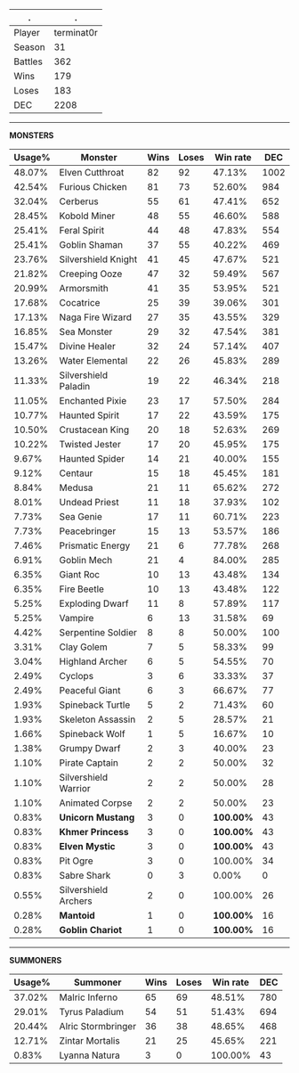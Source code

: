 .|.
|-|-
Player|terminat0r
Season|31
Battles|362
Wins|179
Loses|183
DEC|2208

---
**MONSTERS**

Usage%|Monster|Wins|Loses|Win rate|DEC|
-|-|-|-|-|-|
48.07%|Elven Cutthroat|82|92|47.13%|1002|
42.54%|Furious Chicken|81|73|52.60%|984|
32.04%|Cerberus|55|61|47.41%|652|
28.45%|Kobold Miner|48|55|46.60%|588|
25.41%|Feral Spirit|44|48|47.83%|554|
25.41%|Goblin Shaman|37|55|40.22%|469|
23.76%|Silvershield Knight|41|45|47.67%|521|
21.82%|Creeping Ooze|47|32|59.49%|567|
20.99%|Armorsmith|41|35|53.95%|521|
17.68%|Cocatrice|25|39|39.06%|301|
17.13%|Naga Fire Wizard|27|35|43.55%|329|
16.85%|Sea Monster|29|32|47.54%|381|
15.47%|Divine Healer|32|24|57.14%|407|
13.26%|Water Elemental|22|26|45.83%|289|
11.33%|Silvershield Paladin|19|22|46.34%|218|
11.05%|Enchanted Pixie|23|17|57.50%|284|
10.77%|Haunted Spirit|17|22|43.59%|175|
10.50%|Crustacean King|20|18|52.63%|269|
10.22%|Twisted Jester|17|20|45.95%|175|
9.67%|Haunted Spider|14|21|40.00%|155|
9.12%|Centaur|15|18|45.45%|181|
8.84%|Medusa|21|11|65.62%|272|
8.01%|Undead Priest|11|18|37.93%|102|
7.73%|Sea Genie|17|11|60.71%|223|
7.73%|Peacebringer|15|13|53.57%|186|
7.46%|Prismatic Energy|21|6|77.78%|268|
6.91%|Goblin Mech|21|4|84.00%|285|
6.35%|Giant Roc|10|13|43.48%|134|
6.35%|Fire Beetle|10|13|43.48%|122|
5.25%|Exploding Dwarf|11|8|57.89%|117|
5.25%|Vampire|6|13|31.58%|69|
4.42%|Serpentine Soldier|8|8|50.00%|100|
3.31%|Clay Golem|7|5|58.33%|99|
3.04%|Highland Archer|6|5|54.55%|70|
2.49%|Cyclops|3|6|33.33%|37|
2.49%|Peaceful Giant|6|3|66.67%|77|
1.93%|Spineback Turtle|5|2|71.43%|60|
1.93%|Skeleton Assassin|2|5|28.57%|21|
1.66%|Spineback Wolf|1|5|16.67%|10|
1.38%|Grumpy Dwarf|2|3|40.00%|23|
1.10%|Pirate Captain|2|2|50.00%|32|
1.10%|Silvershield Warrior|2|2|50.00%|28|
1.10%|Animated Corpse|2|2|50.00%|23|
0.83%|**Unicorn Mustang**|3|0|**100.00%**|43|
0.83%|**Khmer Princess**|3|0|**100.00%**|43|
0.83%|**Elven Mystic**|3|0|**100.00%**|43|
0.83%|Pit Ogre|3|0|100.00%|34|
0.83%|Sabre Shark|0|3|0.00%|0|
0.55%|Silvershield Archers|2|0|100.00%|26|
0.28%|**Mantoid**|1|0|**100.00%**|16|
0.28%|**Goblin Chariot**|1|0|**100.00%**|16|

---
**SUMMONERS**

Usage%|Summoner|Wins|Loses|Win rate|DEC|
-|-|-|-|-|-|
37.02%|Malric Inferno|65|69|48.51%|780|
29.01%|Tyrus Paladium|54|51|51.43%|694|
20.44%|Alric Stormbringer|36|38|48.65%|468|
12.71%|Zintar Mortalis|21|25|45.65%|221|
0.83%|Lyanna Natura|3|0|100.00%|43|

